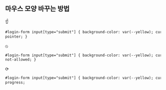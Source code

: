 ## 마우스 모양 바꾸는 방법

☝

```html
#login-form input[type="submit"] { background-color: var(--yellow); cursor:
pointer; }
```

⦸

```html
#login-form input[type="submit"] { background-color: var(--yellow); cursor:
not-allowed; }
```

⟳

```html
#login-form input[type="submit"] { background-color: var(--yellow); cursor:
progress;
```

